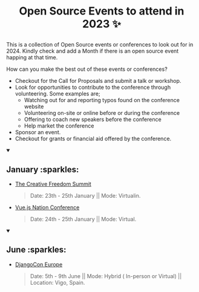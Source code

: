 # <p align="center"> Open Source Events to attend in 2023 :sparkles: </p>

This is a collection of Open Source events or conferences to look out for in 2024.
Kindly check and add a Month if there is an open source event happing at that time.

How can you make the best out of these events or conferences?

- Checkout for the Call for Proposals and submit a talk or workshop.
- Look for opportunities to contribute to the conference through volunteering. Some examples are;
  - Watching out for and reporting typos found on the conference website
  - Volunteering on-site or online before or during the conference
  - Offering to coach new speakers before the conference
  - Help market the conference
- Sponsor an event.
- Checkout for grants or financial aid offered by the conference.

<details open>
 <summary><h2> January :sparkles: </h2></summary>
  
- [The Creative Freedom Summit](https://creativefreedomsummit.com/)
  > Date: 23th - 25th January || Mode: Virtualin.
  
- [Vue.js Nation Conference](https://vuejsnation.com/?__s=9elpcov009tggzx3upa9&utm_source=drip&utm_medium=email&utm_campaign=%F0%9F%8C%9F+Introducing+our+LARGEST+lineup+ever!+%F0%9F%A4%AF)
  > Date: 24th - 25th January || Mode: Virtual.

</details>

<details open>
 <summary><h2> June :sparkles: </h2></summary>

- [DjangoCon Europe](https://2024.djangocon.eu/)
  > Date: 5th - 9th June || Mode: Hybrid ( In-person or Virtual) || Location: Vigo, Spain.

</details>
